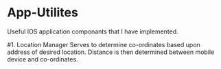 # App-Utilites
Useful IOS application componants that I have implemented.   

#1. Location Manager
Serves to determine co-ordinates based upon address of desired location. Distance is then determined between mobile device and co-ordinates. 

